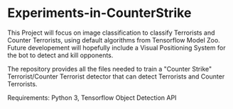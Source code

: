 # Experiments-in-CounterStrike
This Project will focus on image classification to classify Terrorists and Counter Terrorists, using default algorithms from Tensorflow Model Zoo.
Future developement will hopefully include a Visual Positioning System for the bot to detect and kill opponents. 

The repository provides all the files needed to train a "Counter Strike" Terrorist/Counter Terrorist detector that can detect Terrorists and Counter Terrorists.

Requirements:
Python 3, Tensorflow Object Detection API

